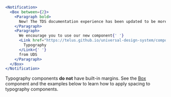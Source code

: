 ```jsx noeditor
<Notification>
  <Box between={2}>
    <Paragraph bold>
      New! The TDS documentation experience has been updated to be more performant!
    </Paragraph>
    <Paragraph>
      We encourage you to use our new component{' '}
      <Link href="https://telus.github.io/universal-design-system/components/allium/web/typography">
        Typography
      </Link>{' '}
      from UDS
    </Paragraph>
  </Box>
</Notification>
```

Typography components **do not** have built-in margins. See the [Box](#/Layout?id=box) component and the examples below to learn how to apply spacing to typography components.
